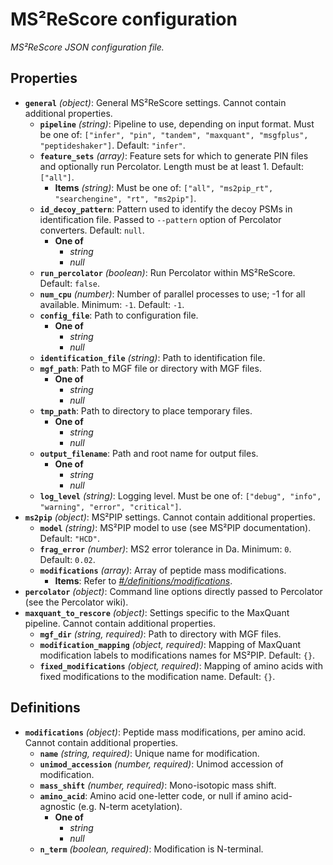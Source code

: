 # MS²ReScore configuration

_MS²ReScore JSON configuration file._

## Properties

- **`general`** _(object)_: General MS²ReScore settings. Cannot contain additional properties.
  - **`pipeline`** _(string)_: Pipeline to use, depending on input format. Must be one of: `["infer", "pin", "tandem", "maxquant", "msgfplus", "peptideshaker"]`. Default: `"infer"`.
  - **`feature_sets`** _(array)_: Feature sets for which to generate PIN files and optionally run Percolator. Length must be at least 1. Default: `["all"]`.
    - **Items** _(string)_: Must be one of: `["all", "ms2pip_rt", "searchengine", "rt", "ms2pip"]`.
  - **`id_decoy_pattern`**: Pattern used to identify the decoy PSMs in identification file. Passed to `--pattern` option of Percolator converters. Default: `null`.
    - **One of**
      - _string_
      - _null_
  - **`run_percolator`** _(boolean)_: Run Percolator within MS²ReScore. Default: `false`.
  - **`num_cpu`** _(number)_: Number of parallel processes to use; -1 for all available. Minimum: `-1`. Default: `-1`.
  - **`config_file`**: Path to configuration file.
    - **One of**
      - _string_
      - _null_
  - **`identification_file`** _(string)_: Path to identification file.
  - **`mgf_path`**: Path to MGF file or directory with MGF files.
    - **One of**
      - _string_
      - _null_
  - **`tmp_path`**: Path to directory to place temporary files.
    - **One of**
      - _string_
      - _null_
  - **`output_filename`**: Path and root name for output files.
    - **One of**
      - _string_
      - _null_
  - **`log_level`** _(string)_: Logging level. Must be one of: `["debug", "info", "warning", "error", "critical"]`.
- **`ms2pip`** _(object)_: MS²PIP settings. Cannot contain additional properties.
  - **`model`** _(string)_: MS²PIP model to use (see MS²PIP documentation). Default: `"HCD"`.
  - **`frag_error`** _(number)_: MS2 error tolerance in Da. Minimum: `0`. Default: `0.02`.
  - **`modifications`** _(array)_: Array of peptide mass modifications.
    - **Items**: Refer to _[#/definitions/modifications](#definitions/modifications)_.
- **`percolator`** _(object)_: Command line options directly passed to Percolator (see the Percolator wiki).
- **`maxquant_to_rescore`** _(object)_: Settings specific to the MaxQuant pipeline. Cannot contain additional properties.
  - **`mgf_dir`** _(string, required)_: Path to directory with MGF files.
  - **`modification_mapping`** _(object, required)_: Mapping of MaxQuant modification labels to modifications names for MS²PIP. Default: `{}`.
  - **`fixed_modifications`** _(object, required)_: Mapping of amino acids with fixed modifications to the modification name. Default: `{}`.

## Definitions

- <a id="definitions/modifications"></a>**`modifications`** _(object)_: Peptide mass modifications, per amino acid. Cannot contain additional properties.
  - **`name`** _(string, required)_: Unique name for modification.
  - **`unimod_accession`** _(number, required)_: Unimod accession of modification.
  - **`mass_shift`** _(number, required)_: Mono-isotopic mass shift.
  - **`amino_acid`**: Amino acid one-letter code, or null if amino acid-agnostic (e.g. N-term acetylation).
    - **One of**
      - _string_
      - _null_
  - **`n_term`** _(boolean, required)_: Modification is N-terminal.
